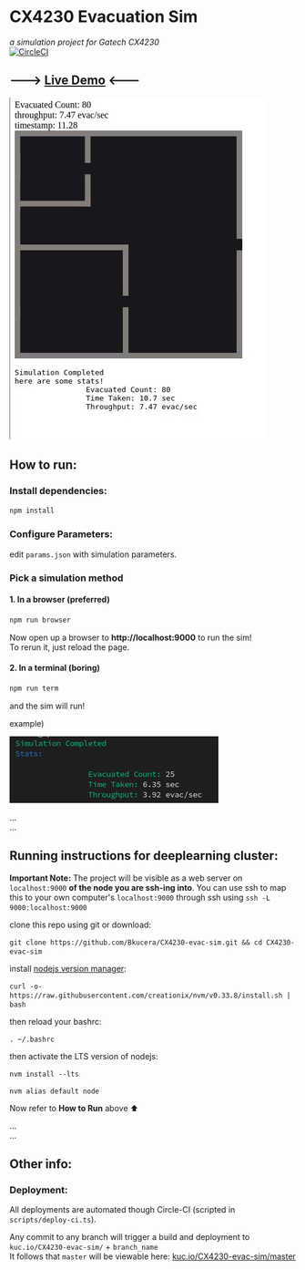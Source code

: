 # CX4230 Evacuation Sim
*a simulation project for Gatech CX4230*  
[![CircleCI](https://circleci.com/gh/Bkucera/CX4230-evac-sim.svg?style=svg)](https://circleci.com/gh/Bkucera/CX4230-evac-sim)

---> [Live Demo](https://kuc.io/CX4230-evac-sim/master) <---
---

![npm run browser](npmbrowser.gif)



## How to run:

### Install dependencies:

```bash
npm install
```

### Configure Parameters:

edit `params.json` with simulation parameters.


### Pick a simulation method

#### 1. In a browser (preferred)

```bash
npm run browser
```
Now open up a browser to **http://localhost:9000** to run the sim!  
To rerun it, just reload the page.

#### 2. In a terminal (boring)
```bash
npm run term
```
and the sim will run!

example)

![npm run term](npmterm.png)

...  
...
## Running instructions for deeplearning cluster:
**Important Note:** The project will be visible as a web server on `localhost:9000` **of the node you are ssh-ing into**. You can use ssh to map this to your own computer's `localhost:9000` through ssh using `ssh -L 9000:localhost:9000`

clone this repo using git or download:
```
git clone https://github.com/Bkucera/CX4230-evac-sim.git && cd CX4230-evac-sim
```

install [nodejs version manager](https://github.com/creationix/nvm):
```
curl -o- https://raw.githubusercontent.com/creationix/nvm/v0.33.8/install.sh | bash
```

then reload your bashrc:
```
. ~/.bashrc
```

then activate the LTS version of nodejs:
```
nvm install --lts
```
```
nvm alias default node
```

Now refer to **How to Run** above ⬆


...  
...
## Other info:

### Deployment:

All deployments are automated though Circle-CI (scripted in `scripts/deploy-ci.ts`).

Any commit to any branch will trigger a build and deployment to `kuc.io/CX4230-evac-sim/` + `branch_name`  
It follows that `master` will be viewable here: [kuc.io/CX4230-evac-sim/master](https://kuc.io/CX4230-evac-sim/issue-6/)



